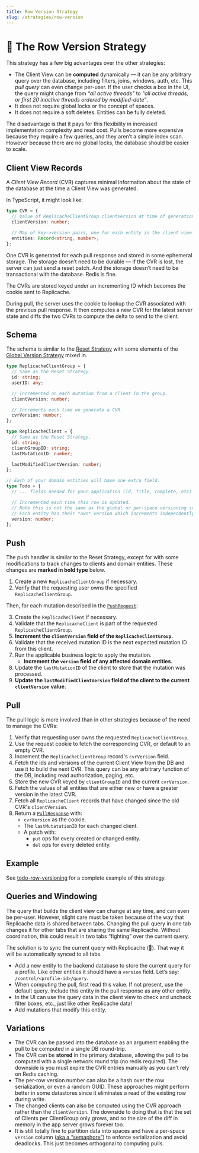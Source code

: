 ```yaml
---
title: Row Version Strategy
slug: /strategies/row-version
---
```


# 🚣 The Row Version Strategy

This strategy has a few big advantages over the other strategies:

- The Client View can be **computed** dynamically — it can be any arbitrary query over the database, including filters, joins, windows, auth, etc. This _pull query_ can even change per-user. If the user checks a box in the UI, the query might change from _“all active threads"_ to _"all active threads, or first 20 inactive threads ordered by modified-date”_.
- It does not require global locks or the concept of spaces.
- It does not require a soft deletes. Entities can be fully deleted.

The disadvantage is that it pays for this flexibility in increased implementation complexity and read cost. Pulls become more expensive because they require a few queries, and they aren’t a simple index scan. However because there are no global locks, the database should be easier to scale.

## Client View Records

A _Client View Record_ (CVR) captures minimal information about the state of the database at the time a Client View was generated.

In TypeScript, it might look like:

```ts
type CVR = {
  // Value of ReplicacheClientGroup.clientVersion at time of generation.
  clientVersion: number;

  // Map of key->version pairs, one for each entity in the client view.
  entities: Record<string, number>;
};
```

One CVR is generated for each pull response and stored in some ephemeral storage. The storage doesn’t need to be durable — if the CVR is lost, the server can just send a reset patch. And the storage doesn’t need to be transactional with the database. Redis is fine.

The CVRs are stored keyed under an incrementing ID which becomes the cookie sent to Replicache.

During pull, the server uses the cookie to lookup the CVR associated with the previous pull response. It then computes a new CVR for the latest server state and diffs the two CVRs to compute the delta to send to the client.

## Schema

The schema is similar to the [Reset Strategy](./reset.md) with some elements of the [Global Version Strategy](./global-version.md) mixed in.

```ts
type ReplicacheClientGroup = {
  // Same as the Reset Strategy.
  id: string;
  userID: any;

  // Incremented on each mutation from a client in the group.
  clientVersion: number;

  // Increments each time we generate a CVR.
  cvrVersion: number;
};

type ReplicacheClient = {
  // Same as the Reset Strategy.
  id: string;
  clientGroupID: string;
  lastMutationID: number;

  lastModifiedClientVersion: number;
};

// Each of your domain entities will have one extra field.
type Todo = {
  // ... fields needed for your application (id, title, complete, etc)

  // Incremented each time this row is updated.
  // Note this is not the same as the global or per-space versioning scheme.
  // Each entity has their *own* version which increments independently.
  version: number;
};
```

## Push

The push handler is similar to the Reset Strategy, except for with some modifications to track changes to clients and domain entities. These changes are **marked in bold type** below.

1. Create a new `ReplicacheClientGroup` if necessary.
1. Verify that the requesting user owns the specified `ReplicacheClientGroup`.

Then, for each mutation described in the [`PushRequest`](/reference/server-push#http-request-body):

<ol>
	<li value="3">Create the <code>ReplicacheClient</code> if necessary.</li>
	<li>Validate that the <code>ReplicacheClient</code> is part of the requested <code>ReplicacheClientGroup</code>.</li>
	<li><b>Increment the <code>clientVersion</code> field of the <code>ReplicacheClientGroup</code>.</b></li>
	<li>Validate that the received mutation ID is the next expected mutation ID from this client.</li>
	<li>Run the applicable business logic to apply the mutation.
		<ul>
			<li><b>Increment the <code>version</code> field of any affected domain entities.</b></li>
		</ul>
	</li>
	<li>Update the <code>lastMutationID</code> of the client to store that the mutation was processed.</li>
	<li><b>Update the <code>lastModifiedClientVersion</code> field of the client to the current <code>clientVersion</code> value.</b></li>
</ol>

## Pull

The pull logic is more involved than in other strategies because of the need to manage the CVRs:

<ol>
  <li>Verify that requesting user owns the requested <code>ReplicacheClientGroup</code>.</li>
	<li>Use the request cookie to fetch the corresponding CVR, or default to an empty CVR.</li>
	<li>Increment the <code>ReplicacheClientGroup</code> record's <code>cvrVersion</code> field.</li>
	<li>Fetch the ids and versions of the current Client View from the DB and use it to build the next CVR. This query can be any arbitrary function of the DB, including read authorization, paging, etc.</li>
	<li>Store the new CVR keyed by <code>clientGroupID</code> and the current <code>cvrVersion</code>.</li>
	<li>Fetch the values of all entities that are either new or have a greater version in the latest CVR.</li>
	<li>Fetch all <code>ReplicacheClient</code> records that have changed since the old CVR's <code>clientVersion</code>.</li>
  <li>Return a <code><a href="/reference/server-pull#http-response-body">PullResponse</a></code> with:
    <ul>
      <li><code>cvrVersion</code> as the cookie.</li>
      <li>The <code>lastMutatationID</code> for each changed client.</li>
      <li>A patch with:
        <ul>
          <li><code>put</code> ops for every created or changed entity.</li>
          <li><code>del</code> ops for every deleted entity.</li>
        </ul>
      </li>
    </ul>
  </li>
</ol>

## Example

See [todo-row-versioning](https://github.com/rocicorp/todo-row-versioning) for a complete example of this strategy.

## Queries and Windowing

The query that builds the client view can change at any time, and can even be per-user. However, slight care must be taken because of the way that Replicache data is shared between tabs. Changing the pull query in one tab changes it for other tabs that are sharing the same Replicache. Without coordination, this could result in two tabs “fighting” over the current query.

The solution is to sync the current query with Replicache (🤯). That way it will be automatically synced to all tabs.

- Add a new entity to the backend database to store the current query for a profile. Like other entities it should have a `version` field. Let’s say: `/control/<profile-id>/query`.
- When computing the pull, first read this value. If not present, use the default query. Include this entity in the pull response as any other entity.
- In the UI can use the query data in the client view to check and uncheck filter boxes, etc., just like other Replicache data!
- Add mutations that modify this entity.

## Variations

- The CVR can be passed into the database as an argument enabling the pull to be computed in a single DB round-trip.
- The CVR can be **stored** in the primary database, allowing the pull to be computed with a single network round trip (no redis required). The downside is you must expire the CVR entries manually as you can’t rely on Redis caching.
- The per-row version number can also be a hash over the row serialization, or even a random GUID. These approaches might perform better in some datastores since it eliminates a read of the existing row during write.
- The changed clients can also be computed using the CVR approach rather than the <code>clientVersion</code>. The downside to doing that is that the set of Clients per ClientGroup only grows, and so the size of the diff in memory in the app server grows forever too.
- It is still totally fine to partition data into spaces and have a per-space `version` column ([aka a “semaphore”](https://dev.mysql.com/doc/refman/5.7/en/innodb-deadlocks-handling.html)) to enforce serialization and avoid deadlocks. This just becomes orthogonal to computing pulls.
